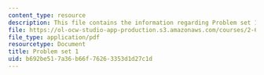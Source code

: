 ```yaml
---
content_type: resource
description: This file contains the information regarding Problem set 1.
file: https://ol-ocw-studio-app-production.s3.amazonaws.com/courses/2-627-fundamentals-of-photovoltaics-fall-2013/b692be517a36b66f76263353d1d27c1d_MIT2_627F13_pset1.pdf
file_type: application/pdf
resourcetype: Document
title: Problem set 1
uid: b692be51-7a36-b66f-7626-3353d1d27c1d
---
```

